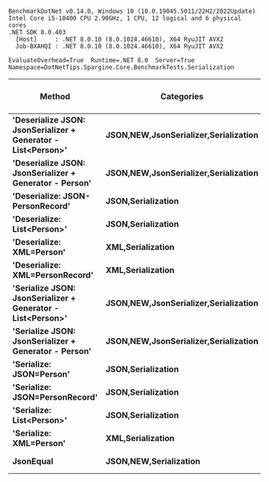 ```

BenchmarkDotNet v0.14.0, Windows 10 (10.0.19045.5011/22H2/2022Update)
Intel Core i5-10400 CPU 2.90GHz, 1 CPU, 12 logical and 6 physical cores
.NET SDK 8.0.403
  [Host]     : .NET 8.0.10 (8.0.1024.46610), X64 RyuJIT AVX2
  Job-BXAHQI : .NET 8.0.10 (8.0.1024.46610), X64 RyuJIT AVX2

EvaluateOverhead=True  Runtime=.NET 8.0  Server=True  
Namespace=DotNetTips.Spargine.Core.BenchmarkTests.Serialization  

```
| Method                                                        | Categories                                | Mean         | Error       | StdDev      | StdErr      | Min          | Q1           | Median       | Q3           | Max          | Op/s      | CI99.9% Margin | Iterations | Kurtosis | MValue | Skewness | Rank | LogicalGroup | Baseline | Code Size | Exceptions | Gen0   | Completed Work Items | Lock Contentions | Gen1   | Gen2   | Allocated |
|-------------------------------------------------------------- |------------------------------------------ |-------------:|------------:|------------:|------------:|-------------:|-------------:|-------------:|-------------:|-------------:|----------:|---------------:|-----------:|---------:|-------:|---------:|-----:|------------- |--------- |----------:|-----------:|-------:|---------------------:|-----------------:|-------:|-------:|----------:|
| **&#39;Deserialize JSON: JsonSerializer + Generator - List&lt;Person&gt;&#39;** | **JSON,**NEW**,JsonSerializer,Serialization** | **700,605.6 ns** | **2,909.00 ns** | **2,578.75 ns** |   **689.20 ns** | **696,754.5 ns** | **698,485.4 ns** | **702,018.5 ns** | **702,482.1 ns** | **704,024.3 ns** |   **1,427.3** |    **-337.600 ns** |      **14.00** |    **1.265** |  **2.000** |  **-0.2570** |   **11** | *****            | **No**       |   **3,583 B** |          **-** | **1.9531** |                    **-** |                **-** |      **-** |      **-** |  **210562 B** |
| **&#39;Deserialize JSON: JsonSerializer + Generator - Person&#39;**       | **JSON,**NEW**,JsonSerializer,Serialization** |   **6,835.1 ns** |    **27.89 ns** |    **23.29 ns** |     **6.46 ns** |   **6,786.3 ns** |   **6,825.3 ns** |   **6,832.2 ns** |   **6,844.3 ns** |   **6,881.5 ns** | **146,304.1** |       **3.270 ns** |      **13.00** |    **2.972** |  **2.000** |   **0.0758** |    **4** | *****            | **No**       |   **3,533 B** |          **-** | **0.0229** |                    **-** |                **-** |      **-** |      **-** |    **2624 B** |
| **&#39;Deserialize: JSON-PersonRecord&#39;**                              | **JSON,Serialization**                        |   **7,351.9 ns** |    **19.70 ns** |    **16.45 ns** |     **4.56 ns** |   **7,328.6 ns** |   **7,339.3 ns** |   **7,349.8 ns** |   **7,366.7 ns** |   **7,379.9 ns** | **136,019.2** |       **4.219 ns** |      **13.00** |    **1.575** |  **2.000** |   **0.2978** |    **5** | *****            | **No**       |     **490 B** |          **-** | **0.0229** |                    **-** |                **-** |      **-** |      **-** |    **2688 B** |
| **&#39;Deserialize: List&lt;Person&gt;&#39;**                                   | **JSON,Serialization**                        | **708,676.6 ns** | **3,687.36 ns** | **3,449.16 ns** |   **890.57 ns** | **705,163.8 ns** | **705,919.2 ns** | **707,468.3 ns** | **710,871.8 ns** | **716,376.6 ns** |   **1,411.1** |    **-437.784 ns** |      **15.00** |    **2.246** |  **2.000** |   **0.7681** |   **11** | *****            | **No**       |     **490 B** |          **-** | **1.9531** |                    **-** |                **-** |      **-** |      **-** |  **224937 B** |
| **&#39;Deserialize: XML=Person&#39;**                                     | **XML,Serialization**                         |  **22,976.1 ns** |   **434.96 ns** |   **427.19 ns** |   **106.80 ns** |  **22,391.3 ns** |  **22,613.2 ns** |  **22,873.9 ns** |  **23,322.8 ns** |  **23,906.9 ns** |  **43,523.4** |     **-45.398 ns** |      **16.00** |    **2.155** |  **2.000** |   **0.5586** |    **8** | *****            | **No**       |   **1,404 B** |          **-** | **0.1221** |                    **-** |                **-** |      **-** |      **-** |   **21016 B** |
| **&#39;Deserialize: XML=PersonRecord&#39;**                               | **XML,Serialization**                         |  **20,001.7 ns** |   **239.66 ns** |   **224.17 ns** |    **57.88 ns** |  **19,756.7 ns** |  **19,829.9 ns** |  **19,933.0 ns** |  **20,113.9 ns** |  **20,484.1 ns** |  **49,995.8** |     **-21.441 ns** |      **15.00** |    **2.747** |  **2.000** |   **0.9671** |    **7** | *****            | **No**       |   **1,404 B** |          **-** | **0.1831** |                    **-** |                **-** |      **-** |      **-** |   **20010 B** |
| **&#39;Serialize JSON: JsonSerializer + Generator - List&lt;Person&gt;&#39;**   | **JSON,**NEW**,JsonSerializer,Serialization** | **250,278.0 ns** | **4,848.73 ns** | **7,107.21 ns** | **1,319.78 ns** | **238,935.5 ns** | **243,964.4 ns** | **250,229.4 ns** | **256,039.3 ns** | **263,355.3 ns** |   **3,995.6** |    **-645.388 ns** |      **29.00** |    **1.812** |  **2.000** |   **0.1565** |    **9** | *****            | **No**       |   **2,769 B** |          **-** | **5.8594** |                    **-** |                **-** | **5.8594** | **5.8594** |  **152403 B** |
| **&#39;Serialize JSON: JsonSerializer + Generator - Person&#39;**         | **JSON,**NEW**,JsonSerializer,Serialization** |   **1,229.7 ns** |     **9.22 ns** |     **8.62 ns** |     **2.23 ns** |   **1,215.5 ns** |   **1,223.5 ns** |   **1,231.2 ns** |   **1,235.5 ns** |   **1,245.6 ns** | **813,195.8** |       **6.387 ns** |      **15.00** |    **1.937** |  **2.000** |  **-0.1144** |    **1** | *****            | **No**       |   **2,754 B** |          **-** | **0.0153** |                    **-** |                **-** |      **-** |      **-** |    **1560 B** |
| **&#39;Serialize: JSON=Person&#39;**                                      | **JSON,Serialization**                        |   **1,957.8 ns** |    **37.74 ns** |    **40.38 ns** |     **9.52 ns** |   **1,915.5 ns** |   **1,923.7 ns** |   **1,948.3 ns** |   **1,981.7 ns** |   **2,054.7 ns** | **510,788.7** |       **4.241 ns** |      **18.00** |    **2.539** |  **2.000** |   **0.7889** |    **3** | *****            | **No**       |   **1,507 B** |          **-** | **0.0191** |                    **-** |                **-** |      **-** |      **-** |    **1856 B** |
| **&#39;Serialize: JSON=PersonRecord&#39;**                                | **JSON,Serialization**                        |   **1,950.2 ns** |    **11.06 ns** |    **10.35 ns** |     **2.67 ns** |   **1,934.7 ns** |   **1,943.8 ns** |   **1,947.5 ns** |   **1,957.0 ns** |   **1,970.9 ns** | **512,774.9** |       **6.164 ns** |      **15.00** |    **2.011** |  **2.000** |   **0.5371** |    **3** | *****            | **No**       |   **1,507 B** |          **-** | **0.0191** |                    **-** |                **-** |      **-** |      **-** |    **1888 B** |
| **&#39;Serialize: List&lt;Person&gt;&#39;**                                     | **JSON,Serialization**                        | **339,478.7 ns** | **6,611.25 ns** | **7,613.52 ns** | **1,702.44 ns** | **322,975.8 ns** | **334,866.4 ns** | **341,197.8 ns** | **344,486.3 ns** | **350,381.3 ns** |   **2,945.7** |    **-841.218 ns** |      **20.00** |    **2.381** |  **2.000** |  **-0.6072** |   **10** | *****            | **No**       |     **334 B** |          **-** | **5.3711** |                    **-** |                **-** | **5.3711** | **5.3711** |  **156675 B** |
| **&#39;Serialize: XML=Person&#39;**                                       | **XML,Serialization**                         |  **17,856.8 ns** |   **173.33 ns** |   **162.14 ns** |    **41.86 ns** |  **17,485.7 ns** |  **17,810.3 ns** |  **17,927.9 ns** |  **17,979.0 ns** |  **17,999.6 ns** |  **56,001.1** |     **-13.432 ns** |      **15.00** |    **2.695** |  **2.000** |  **-1.0554** |    **6** | *****            | **No**       |   **1,120 B** |          **-** | **0.2441** |                    **-** |                **-** |      **-** |      **-** |   **24258 B** |
| **JsonEqual**                                                     | **JSON,**NEW**,Serialization**                |   **1,280.6 ns** |     **4.56 ns** |     **3.81 ns** |     **1.06 ns** |   **1,274.9 ns** |   **1,277.8 ns** |   **1,280.9 ns** |   **1,283.5 ns** |   **1,288.5 ns** | **780,862.4** |       **5.972 ns** |      **13.00** |    **2.121** |  **2.000** |   **0.3106** |    **2** | *****            | **No**       |   **1,986 B** |          **-** | **0.0057** |                    **-** |                **-** |      **-** |      **-** |     **560 B** |
